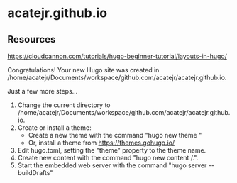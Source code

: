 # acatejr.github.io  

## Resources  

https://cloudcannon.com/tutorials/hugo-beginner-tutorial/layouts-in-hugo/


Congratulations! Your new Hugo site was created in /home/acatejr/Documents/workspace/github.com/acatejr/acatejr.github.io.

Just a few more steps...

1. Change the current directory to /home/acatejr/Documents/workspace/github.com/acatejr/acatejr.github.io.
2. Create or install a theme:
   - Create a new theme with the command "hugo new theme <THEMENAME>"
   - Or, install a theme from https://themes.gohugo.io/
3. Edit hugo.toml, setting the "theme" property to the theme name.
4. Create new content with the command "hugo new content <SECTIONNAME>/<FILENAME>.<FORMAT>".
5. Start the embedded web server with the command "hugo server --buildDrafts"